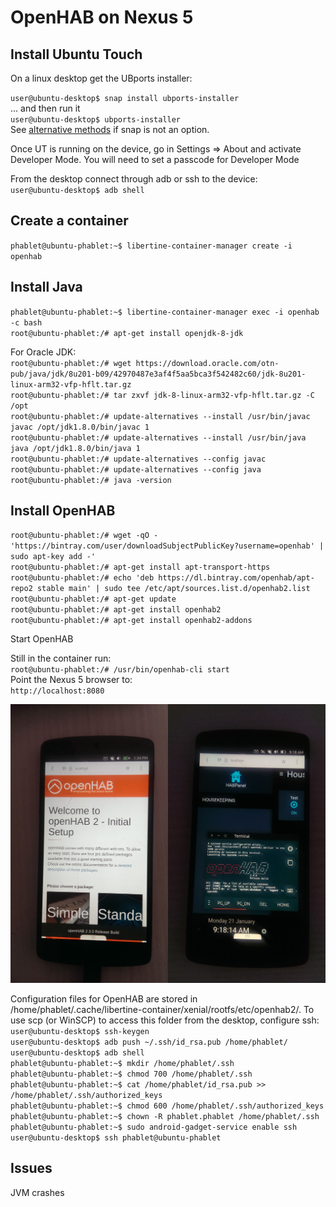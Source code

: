 # OpenHAB on Nexus 5

Install Ubuntu Touch
--------------------
On a linux desktop get the UBports installer:

`user@ubuntu-desktop$ snap install ubports-installer`  
... and then run it  
`user@ubuntu-desktop$ ubports-installer`  
See [alternative methods](https://github.com/ubports/ubports-installer/) if snap is not an option.

Once UT is running on the device, go in Settings => About and activate Developer Mode. You will need to set a passcode for Developer Mode

From the desktop connect through adb or ssh to the device:  
`user@ubuntu-desktop$ adb shell`  

Create a container
------------------
`phablet@ubuntu-phablet:~$ libertine-container-manager create -i openhab`  


Install Java
------------
`phablet@ubuntu-phablet:~$ libertine-container-manager exec -i openhab -c bash`  
`root@ubuntu-phablet:/# apt-get install openjdk-8-jdk`  

For Oracle JDK:  
`root@ubuntu-phablet:/# wget https://download.oracle.com/otn-pub/java/jdk/8u201-b09/42970487e3af4f5aa5bca3f542482c60/jdk-8u201-linux-arm32-vfp-hflt.tar.gz`  
`root@ubuntu-phablet:/# tar zxvf jdk-8-linux-arm32-vfp-hflt.tar.gz -C /opt`  
`root@ubuntu-phablet:/# update-alternatives --install /usr/bin/javac javac /opt/jdk1.8.0/bin/javac 1`  
`root@ubuntu-phablet:/# update-alternatives --install /usr/bin/java java /opt/jdk1.8.0/bin/java 1`  
`root@ubuntu-phablet:/# update-alternatives --config javac`  
`root@ubuntu-phablet:/# update-alternatives --config java`  
`root@ubuntu-phablet:/# java -version`

Install OpenHAB
---------------
`root@ubuntu-phablet:/# wget -qO - 'https://bintray.com/user/downloadSubjectPublicKey?username=openhab' | sudo apt-key add -'`  
`root@ubuntu-phablet:/# apt-get install apt-transport-https`  
`root@ubuntu-phablet:/# echo 'deb https://dl.bintray.com/openhab/apt-repo2 stable main' | sudo tee /etc/apt/sources.list.d/openhab2.list`  
`root@ubuntu-phablet:/# apt-get update`  
`root@ubuntu-phablet:/# apt-get install openhab2`  
`root@ubuntu-phablet:/# apt-get install openhab2-addons`  

Start OpenHAB

Still in the container run:  
`root@ubuntu-phablet:/# /usr/bin/openhab-cli start`  
Point the Nexus 5 browser to:  
`http://localhost:8080`  

![OpenHAB@Nexus](screenshot.jpg)

Configuration files for OpenHAB are stored in /home/phablet/.cache/libertine-container/xenial/rootfs/etc/openhab2/.
To use scp (or WinSCP) to access this folder from the desktop, configure ssh:  
`user@ubuntu-desktop$ ssh-keygen`  
`user@ubuntu-desktop$ adb push ~/.ssh/id_rsa.pub /home/phablet/`  
`user@ubuntu-desktop$ adb shell`  
`phablet@ubuntu-phablet:~$ mkdir /home/phablet/.ssh`  
`phablet@ubuntu-phablet:~$ chmod 700 /home/phablet/.ssh`  
`phablet@ubuntu-phablet:~$ cat /home/phablet/id_rsa.pub >> /home/phablet/.ssh/authorized_keys`  
`phablet@ubuntu-phablet:~$ chmod 600 /home/phablet/.ssh/authorized_keys`  
`phablet@ubuntu-phablet:~$ chown -R phablet.phablet /home/phablet/.ssh`  
`phablet@ubuntu-phablet:~$ sudo android-gadget-service enable ssh`  
`user@ubuntu-desktop$ ssh phablet@ubuntu-phablet`  

Issues
------
JVM crashes
